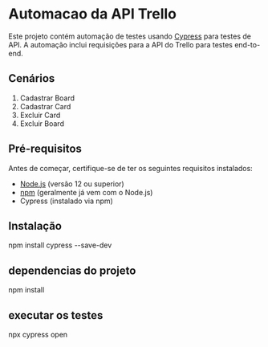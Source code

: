 # Automacao da API Trello

Este projeto contém automação de testes usando [Cypress](https://www.cypress.io/) para testes de API. A automação inclui requisições para a API do Trello para testes end-to-end.

## Cenários
1. Cadastrar Board
2. Cadastrar Card
3. Excluir Card
4. Excluir Board

## Pré-requisitos

Antes de começar, certifique-se de ter os seguintes requisitos instalados:

- [Node.js](https://nodejs.org/) (versão 12 ou superior)
- [npm](https://www.npmjs.com/) (geralmente já vem com o Node.js)
- Cypress (instalado via npm)

## Instalação

npm install cypress --save-dev

## dependencias do projeto

npm install

## executar os testes

npx cypress open



